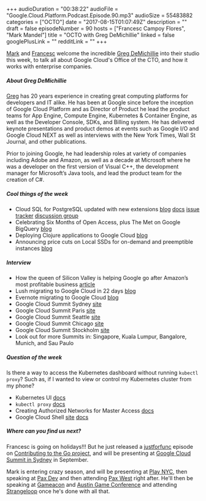 +++
audioDuration = "00:38:22"
audioFile = "Google.Cloud.Platform.Podcast.Episode.90.mp3"
audioSize = 55483882
categories = ["OCTO"]
date = "2017-08-15T01:07:49Z"
description = ""
draft = false
episodeNumber = 90
hosts = ["Francesc Campoy Flores", "Mark Mandel"]
title = "OCTO with Greg DeMichillie"
linked = false
googlePlusLink = ""
redditLink = ""
+++

[Mark](https://twitter.com/Neurotic) and [Francesc](https://twitter.com/francesc) welcome the incredible 
[Greg DeMichillie](https://twitter.com/gregde) into their studio this week, to talk all about Google Cloud's
Office of the CTO, and how it works with enterprise companies.

<!--more-->

##### About Greg DeMichillie

[Greg](https://twitter.com/gregde) has 20 years experience in creating great computing platforms for developers and IT alike. He has been at Google since before the inception of Google Cloud Platform and as Director of Product he lead the product teams for App Engine, Compute Engine, Kubernetes & Container Engine, as well as the Developer Console, SDKs, and Billing system. He has delivered keynote presentations and product demos at events such as Google I/O and Google Cloud NEXT as well as interviews with the New York Times, Wall St Journal, and other publications.

Prior to joining Google, he had leadership roles at variety of companies including Adobe and Amazon, as well as a decade at Microsoft where he was a developer on the first version of Visual C++, the development manager for Microsoft’s Java tools, and lead the product team for the creation of C#.

##### Cool things of the week

- Cloud SQL for PostgreSQL updated with new extensions [blog](https://cloudplatform.googleblog.com/2017/08/Cloud-SQL-for-PostgreSQL-updated-with-new-extensions.html) [docs](https://cloud.google.com/sql/docs/postgres/extensions) [issue tracker](https://cloud.google.com/support/docs/issue-trackers#feature_requests) [discussion group](https://groups.google.com/forum/#!forum/google-cloud-sql-discuss)
- Celebrating Six Months of Open Access, plus The Met on Google BigQuery [blog](http://www.metmuseum.org/blogs/digital-underground/2017/six-months-of-open-access-plus-google-bigquery)
- Deploying Clojure applications to Google Cloud [blog](https://circleci.com/blog/deploying-clojure-applications-to-google-cloud/)
- Announcing price cuts on Local SSDs for on-demand and preemptible instances [blog](https://cloudplatform.googleblog.com/2017/08/announcing-price-cuts-on-Local-SSDs-for-on-demand-and-preemptible-instances.html)

##### Interview

- How the queen of Silicon Valley is helping Google go after Amazon’s most profitable business [article](http://www.businessinsider.com/how-diane-greene-transformed-googles-cloud-2016-6)
- Lush migrating to Google Cloud in 22 days [blog](https://www.blog.google/topics/google-cloud/how-google-cloud-transforming-european-business/)
- Evernote migrating to Google Cloud [blog](https://blog.evernote.com/blog/2017/02/08/evernote-reaches-the-cloud/)
- Google Cloud Summit Sydney [site](https://cloudplatformonline.com/Summit-Sydney-2017.html) 
- Google Cloud Summit Paris [site](https://cloudplatformonline.com/Summit-Paris-2017.html)
- Google Cloud Summit Seattle [site](https://cloudplatformonline.com/summit-seattle-2017.html)
- Google Cloud Summit Chicago [site](https://cloudplatformonline.com/summit-chicago-2017-schedule.html)
- Google Cloud Summit Stockholm [site](https://cloudplatformonline.com/Summit-Stockholm-2017.html?utm_campaign=-team-ss)
- Look out for more Summits in: Singapore, Kuala Lumpur, Bangalore, Munich, and Sau Paulo

##### Question of the week

Is there a way to access the Kubernetes dashboard without running `kubectl proxy`? Such as, if I wanted to view or control
my Kubernetes cluster from my phone? 

- Kubernetes UI [docs](https://kubernetes.io/docs/tasks/access-application-cluster/web-ui-dashboard/)
- `kubectl proxy` [docs](https://kubernetes.io/docs/tasks/access-kubernetes-api/http-proxy-access-api/)
- Creating Authorized Networks for Master Access [docs](https://cloud.google.com/container-engine/docs/authorized-networks)
- Google Cloud Shell [site](https://cloud.google.com/shell/) [docs](https://cloud.google.com/shell/docs/)

##### Where can you find us next?

Francesc is going on holidays!!! But he just released a [justforfunc](http://justforfunc.com) episode on [Contributing to the Go project](https://www.youtube.com/watch?v=DjZMKKfNVMc),
and will be presenting at [Google Cloud Summit in Sydney](https://cloudplatformonline.com/Summit-Sydney-2017.html) in September. 

Mark is entering crazy season, and will be presenting at [Play NYC](http://play-nyc.com/), then speaking at [Pax Dev](http://dev.paxsite.com/) and then attending [Pax West](http://west.paxsite.com/) right after.
He'll then be speaking at [Gameacon](http://www.gameaconvegas.com/) and [Austin Game Conference](http://austingamecon.com/) and attending [Strangeloop](https://www.thestrangeloop.com/) once he's done with all that.